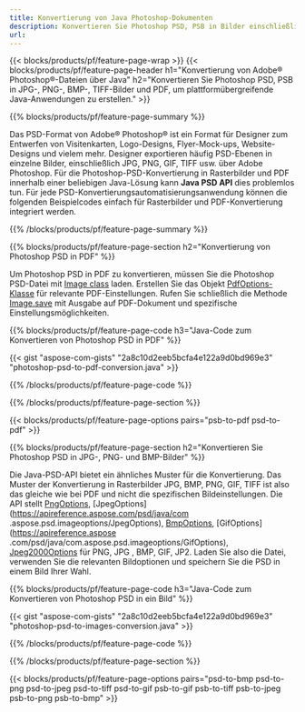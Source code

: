 ```yaml
---
title: Konvertierung von Java Photoshop-Dokumenten
description: Konvertieren Sie Photoshop PSD, PSB in Bilder einschließlich BMP, JPG, PNG, TIFF und PDF über die Java-Bibliothek.
url: 
---
```


{{< blocks/products/pf/feature-page-wrap >}}
{{< blocks/products/pf/feature-page-header h1="Konvertierung von Adobe® Photoshop®-Dateien über Java" h2="Konvertieren Sie Photoshop PSD, PSB in JPG-, PNG-, BMP-, TIFF-Bilder und PDF, um plattformübergreifende Java-Anwendungen zu erstellen." >}}

{{% blocks/products/pf/feature-page-summary %}}

Das PSD-Format von Adobe® Photoshop® ist ein Format für Designer zum Entwerfen von Visitenkarten, Logo-Designs, Flyer-Mock-ups, Website-Designs und vielem mehr. Designer exportieren häufig PSD-Ebenen in einzelne Bilder, einschließlich JPG, PNG, GIF, TIFF usw. über Adobe Photoshop. Für die Photoshop-PSD-Konvertierung in Rasterbilder und PDF innerhalb einer beliebigen Java-Lösung kann **Java PSD API** dies problemlos tun. Für jede PSD-Konvertierungsautomatisierungsanwendung können die folgenden Beispielcodes einfach für Rasterbilder und PDF-Konvertierung integriert werden.

{{% /blocks/products/pf/feature-page-summary  %}}

{{% blocks/products/pf/feature-page-section  h2="Konvertierung von Photoshop PSD in PDF" %}}

Um Photoshop PSD in PDF zu konvertieren, müssen Sie die Photoshop PSD-Datei mit [Image class](https://apireference.aspose.com/psd/java/com.aspose.psd/Image) laden. Erstellen Sie das Objekt [PdfOptions-Klasse](https://apireference.aspose.com/psd/java/com.aspose.psd.imageoptions/PdfOptions) für relevante PDF-Einstellungen. Rufen Sie schließlich die Methode [Image.save](https://apireference.aspose.com/psd/java/com.aspose.psd/Image#save-java.lang.String-com.aspose.psd.ImageOptionsBase-) mit Ausgabe auf PDF-Dokument und spezifische Einstellungsmöglichkeiten.

{{% blocks/products/pf/feature-page-code h3="Java-Code zum Konvertieren von Photoshop PSD in PDF" %}}

{{< gist "aspose-com-gists" "2a8c10d2eeb5bcfa4e122a9d0bd969e3" "photoshop-psd-to-pdf-conversion.java" >}}

{{% /blocks/products/pf/feature-page-code  %}}

{{% /blocks/products/pf/feature-page-section %}}

{{< blocks/products/pf/feature-page-options pairs="psb-to-pdf psd-to-pdf" >}}

{{% blocks/products/pf/feature-page-section  h2="Konvertieren Sie Photoshop PSD in JPG-, PNG- und BMP-Bilder" %}}

Die Java-PSD-API bietet ein ähnliches Muster für die Konvertierung. Das Muster der Konvertierung in Rasterbilder JPG, BMP, PNG, GIF, TIFF ist also das gleiche wie bei PDF und nicht die spezifischen Bildeinstellungen. Die API stellt [PngOptions](https://apireference.aspose.com/psd/java/com.aspose.psd.imageoptions/PngOptions), [JpegOptions](https://apireference.aspose.com/psd/java/com .aspose.psd.imageoptions/JpegOptions), [BmpOptions](https://apireference.aspose.com/psd/java/com.aspose.psd.imageoptions/BmpOptions), [GifOptions](https://apireference.aspose .com/psd/java/com.aspose.psd.imageoptions/GifOptions), [Jpeg2000Options](https://apireference.aspose.com/psd/java/com.aspose.psd.imageoptions/Jpeg2000Options) für PNG, JPG , BMP, GIF, JP2. Laden Sie also die Datei, verwenden Sie die relevanten Bildoptionen und speichern Sie die PSD in einem Bild Ihrer Wahl.

{{% blocks/products/pf/feature-page-code h3="Java-Code zum Konvertieren von Photoshop PSD in ein Bild" %}}

{{< gist "aspose-com-gists" "2a8c10d2eeb5bcfa4e122a9d0bd969e3" "photoshop-psd-to-images-conversion.java" >}}

{{% /blocks/products/pf/feature-page-code  %}}

{{% /blocks/products/pf/feature-page-section %}}

{{< blocks/products/pf/feature-page-options pairs="psd-to-bmp psd-to-png psd-to-jpeg psd-to-tiff psd-to-gif psb-to-gif psb-to-tiff psb-to-jpeg psb-to-png psb-to-bmp" >}}
